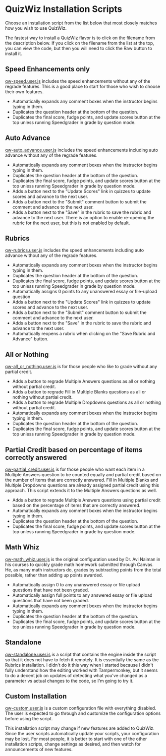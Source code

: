 # QuizWiz Installation Scripts
Choose an installation script from the list below that most closely matches how you wish to use QuizWiz. 

The fastest way to install a QuizWiz flavor is to click on the filename from the description below. If you click on the filename from the list at the top, you can view the code, but then you will need to click the Raw button to install it.

## Speed Enhancements only
[qw-speed.user.js](https://github.com/jamesjonesmath/canvancement/raw/master/quizzes/quizwiz/install/qw-speed.user.js) includes the speed enhancements without any of the regrade features. This is a good place to start for those who wish to choose their own features.

* Automatically expands any comment boxes when the instructor begins typing in them.
* Duplicates the question header at the bottom of the question.
* Duplicates the final score, fudge points, and update scores button at the top unless running Speedgrader in grade by question mode. 

## Auto Advance
[qw-auto_advance.user.js](https://github.com/jamesjonesmath/canvancement/raw/master/quizzes/quizwiz/install/qw-auto_advance.user.js) includes the speed enhancements including auto advance without any of the regrade features. 

* Automatically expands any comment boxes when the instructor begins typing in them.
* Duplicates the question header at the bottom of the question.
* Duplicates the final score, fudge points, and update scores button at the top unless running Speedgrader in grade by question mode.
* Adds a button next to the "Update Scores" link in quizzes to update scores and advance to the next user.
* Adds a button next to the "Submit" comment button to submit the comment and advance to the next user.
* Adds a button next to the "Save" in the rubric to save the rubric and advance to the next user. There is an option to enable re-opening the rubric for the next user, but this is not enabled by default.

## Rubrics
[qw-rubrics.user.js](https://github.com/jamesjonesmath/canvancement/raw/master/quizzes/quizwiz/install/qw-rubrics.user.js) includes the speed enhancements including auto advance without any of the regrade features. 

* Automatically expands any comment boxes when the instructor begins typing in them.
* Duplicates the question header at the bottom of the question.
* Duplicates the final score, fudge points, and update scores button at the top unless running Speedgrader in grade by question mode.
* Automatically assigns 0 points to any unanswered essay or file-upload question
* Adds a button next to the "Update Scores" link in quizzes to update scores and advance to the next user.
* Adds a button next to the "Submit" comment button to submit the comment and advance to the next user.
* Adds a button next to the "Save" in the rubric to save the rubric and advance to the next user.
* Automatically reopens a rubric when clicking on the "Save Rubric and Advance" button.

## All or Nothing
[qw-all_or_nothing.user.js](https://github.com/jamesjonesmath/canvancement/raw/master/quizzes/quizwiz/install/qw-all_or_nothing.user.js) is for those people who like to grade without any partial credit.

* Adds a button to regrade Multiple Answers questions as all or nothing without partial credit.
* Adds a button to regrade Fill in Multiple Blanks questions as all or nothing without partial credit.
* Adds a button to regrade Multiple Dropdowns questions as all or nothing without partial credit.
* Automatically expands any comment boxes when the instructor begins typing in them.
* Duplicates the question header at the bottom of the question.
* Duplicates the final score, fudge points, and update scores button at the top unless running Speedgrader in grade by question mode.
 
## Partial Credit based on percentage of items correctly answered
[qw-partial_credit.user.js](https://github.com/jamesjonesmath/canvancement/raw/master/quizzes/quizwiz/install/qw-partial_credit.user.js) is for those people who want each item in a Multiple Answers question to be counted equally and partial credit based on the number of items that are correctly answered. Fill in Multiple Blanks and Multiple Dropdowns questions are already assigned partial credit using this approach. This script extends it to the Multiple Answers questions as well.

* Adds a button to regrade Multiple Answers questions using partial credit based on the percentage of items that are correctly answered.
* Automatically expands any comment boxes when the instructor begins typing in them.
* Duplicates the question header at the bottom of the question.
* Duplicates the final score, fudge points, and update scores button at the top unless running Speedgrader in grade by question mode.

## Math Whiz
[qw-math_whiz.user.js](https://github.com/jamesjonesmath/canvancement/raw/master/quizzes/quizwiz/install/qw-math_whiz.user.js) is the original configuration used by Dr. Avi Naiman in his courses to quickly grade math homework submitted through Canvas. He, as many math instructors do, grades by subtracting points from the total possible, rather than adding up points awarded.

* Automatically assign 0 to any unanswered essay or file upload questions that have not been graded.
* Automatically assign full points to any answered essay or file upload questions that have not been graded.
* Automatically expands any comment boxes when the instructor begins typing in them.
* Duplicates the question header at the bottom of the question.
* Duplicates the final score, fudge points, and update scores button at the top unless running Speedgrader in grade by question mode.

## Standalone
[qw-standalone.user.js](https://github.com/jamesjonesmath/canvancement/raw/master/quizzes/quizwiz/install/qw-standalone.user.js) is a script that contains the engine inside the script so that it does not have to fetch it remotely. It is essentially the same as the Rubrics installation. I didn't do it this way when I started because I didn't fully understand how the editing worked with Tampermonkey, but it seems to do a decent job on updates of detecting what you've changed as a parameter vs actual changes to the code, so I'm going to try it.

## Custom Installation
[qw-custom.user.js](https://github.com/jamesjonesmath/canvancement/raw/master/quizzes/quizwiz/install/qw-custom.user.js) is a custom configuration file with everything disabled. The user is expected to go through and customize the configuration options before using the script.

This installation script may change if new features are added to QuizWiz. Since the user scripts automatically update your scripts, your configuration may be lost. For most people, it is better to start with one of the other installation scripts, change settings as desired, and then watch for announcements of new features.
